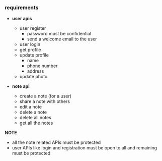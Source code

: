 ### requirements

- **user apis**
  - user register
    - password must be confidential
    - send a welcome email to the user
  - user login
  - get profile
  - update profile
    - name
    - phone number
    - address
  - update photo

- **note api**
  - create a note (for a user)
  - share a note with others
  - edit a note
  - delete a note
  - delete all notes
  - get all the notes

**NOTE**
  - all the note related APIs must be protected
  - user APIs like login and registration must be open to all and remaining must be protected
